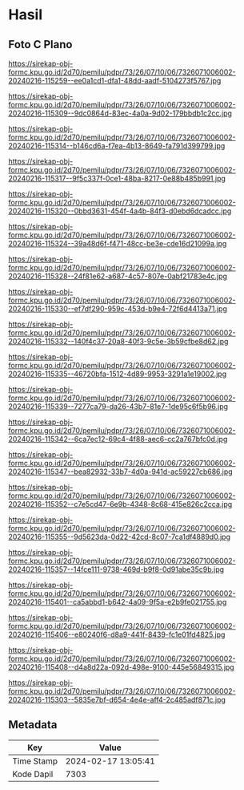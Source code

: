 # Hasil

## Foto C Plano

https://sirekap-obj-formc.kpu.go.id/2d70/pemilu/pdpr/73/26/07/10/06/7326071006002-20240216-115259--ee0a1cd1-dfa1-48dd-aadf-5104273f5767.jpg

https://sirekap-obj-formc.kpu.go.id/2d70/pemilu/pdpr/73/26/07/10/06/7326071006002-20240216-115309--9dc0864d-83ec-4a0a-9d02-179bbdb1c2cc.jpg

https://sirekap-obj-formc.kpu.go.id/2d70/pemilu/pdpr/73/26/07/10/06/7326071006002-20240216-115314--b146cd6a-f7ea-4b13-8649-fa791d399799.jpg

https://sirekap-obj-formc.kpu.go.id/2d70/pemilu/pdpr/73/26/07/10/06/7326071006002-20240216-115317--9f5c337f-0ce1-48ba-8217-0e88b485b991.jpg

https://sirekap-obj-formc.kpu.go.id/2d70/pemilu/pdpr/73/26/07/10/06/7326071006002-20240216-115320--0bbd3631-454f-4a4b-84f3-d0ebd6dcadcc.jpg

https://sirekap-obj-formc.kpu.go.id/2d70/pemilu/pdpr/73/26/07/10/06/7326071006002-20240216-115324--39a48d6f-f471-48cc-be3e-cde16d21099a.jpg

https://sirekap-obj-formc.kpu.go.id/2d70/pemilu/pdpr/73/26/07/10/06/7326071006002-20240216-115328--24f81e62-a687-4c57-807e-0abf21783e4c.jpg

https://sirekap-obj-formc.kpu.go.id/2d70/pemilu/pdpr/73/26/07/10/06/7326071006002-20240216-115330--ef7df290-959c-453d-b9e4-72f6d4413a71.jpg

https://sirekap-obj-formc.kpu.go.id/2d70/pemilu/pdpr/73/26/07/10/06/7326071006002-20240216-115332--140f4c37-20a8-40f3-9c5e-3b59cfbe8d62.jpg

https://sirekap-obj-formc.kpu.go.id/2d70/pemilu/pdpr/73/26/07/10/06/7326071006002-20240216-115335--46720bfa-1512-4d89-9953-3291a1e19002.jpg

https://sirekap-obj-formc.kpu.go.id/2d70/pemilu/pdpr/73/26/07/10/06/7326071006002-20240216-115339--7277ca79-da26-43b7-81e7-1de95c6f5b96.jpg

https://sirekap-obj-formc.kpu.go.id/2d70/pemilu/pdpr/73/26/07/10/06/7326071006002-20240216-115342--6ca7ec12-69c4-4f88-aec6-cc2a767bfc0d.jpg

https://sirekap-obj-formc.kpu.go.id/2d70/pemilu/pdpr/73/26/07/10/06/7326071006002-20240216-115347--bea82932-33b7-4d0a-941d-ac59227cb686.jpg

https://sirekap-obj-formc.kpu.go.id/2d70/pemilu/pdpr/73/26/07/10/06/7326071006002-20240216-115352--c7e5cd47-6e9b-4348-8c68-415e826c2cca.jpg

https://sirekap-obj-formc.kpu.go.id/2d70/pemilu/pdpr/73/26/07/10/06/7326071006002-20240216-115355--9d5623da-0d22-42cd-8c07-7ca1df4889d0.jpg

https://sirekap-obj-formc.kpu.go.id/2d70/pemilu/pdpr/73/26/07/10/06/7326071006002-20240216-115357--14fce111-9738-469d-b9f8-0d91abe35c9b.jpg

https://sirekap-obj-formc.kpu.go.id/2d70/pemilu/pdpr/73/26/07/10/06/7326071006002-20240216-115401--ca5abbd1-b642-4a09-9f5a-e2b9fe021755.jpg

https://sirekap-obj-formc.kpu.go.id/2d70/pemilu/pdpr/73/26/07/10/06/7326071006002-20240216-115406--e80240f6-d8a9-441f-8439-fc1e01fd4825.jpg

https://sirekap-obj-formc.kpu.go.id/2d70/pemilu/pdpr/73/26/07/10/06/7326071006002-20240216-115408--d4a8d22a-092d-498e-9100-445e56849315.jpg

https://sirekap-obj-formc.kpu.go.id/2d70/pemilu/pdpr/73/26/07/10/06/7326071006002-20240216-115303--5835e7bf-d654-4e4e-aff4-2c485adf871c.jpg


## Metadata

| Key        | Value               |
| ---------- | ------------------- |
| Time Stamp | 2024-02-17 13:05:41 |
| Kode Dapil | 7303                |



